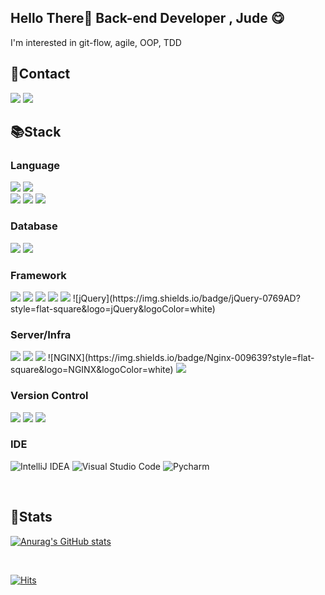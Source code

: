 ## Hello There👋 Back-end Developer , Jude 😋

I'm interested in git-flow, agile, OOP, TDD

## 📱Contact

<p>

<a href="mailto:legagain@gmail.com"><img src="https://img.shields.io/badge/Gmail-d14836?style=flat-square&logo=Gmail&logoColor=white&link=kjh8673a@gmail.com"/></a>&nbsp;<a href="https://velog.io/@jude0124"><img src="https://img.shields.io/badge/velog-03C75A?style=flat-square&logo=velog&logoColor=white&link=https://velog.io/@jude0124"/></a>
  
</p>


## 📚Stack
<div align=left>
  
  ### Language
  
  <img src="https://img.shields.io/badge/python-3776AB?style=for-the-badge&logo=python&logoColor=white">
  <img src="https://img.shields.io/badge/java-007396?style=for-the-badge&logo=java&logoColor=white">
  <br>
  <img src="https://img.shields.io/badge/html5-E34F26?style=for-the-badge&logo=html5&logoColor=white">
  <img src="https://img.shields.io/badge/css-1572B6?style=for-the-badge&logo=css3&logoColor=white">
  <img src="https://img.shields.io/badge/javascript-F7DF1E?style=for-the-badge&logo=javascript&logoColor=black">
  
  ### Database
  <img src="https://img.shields.io/badge/oracle-F80000?style=for-the-badge&logo=oracle&logoColor=white">
  <img src="https://img.shields.io/badge/MySQL-4479A1?style=for-the-badge&logo=MySQL&logoColor=white"/>
  <br>
  
  ### Framework
  <img src="https://img.shields.io/badge/spring-6DB33F?style=for-the-badge&logo=spring&logoColor=white">
  <img src="https://img.shields.io/badge/Spring Boot-6DB33F?style=for-the-badge&logo=Spring Boot&logoColor=white"> 
  <img src="https://img.shields.io/badge/gradle-02303A?style=for-the-badge&logo=gradle&logoColor=white">
  <img src="https://img.shields.io/badge/Thymeleaf-005F0F?style=for-the-badge&logo=Thymeleaf&logoColor=white">
  <img src="https://img.shields.io/badge/bootstrap-7952B3?style=for-the-badge&logo=bootstrap&logoColor=white">
  ![jQuery](https://img.shields.io/badge/jQuery-0769AD?style=flat-square&logo=jQuery&logoColor=white)
  <br>
  
  ### Server/Infra
  <img src="https://img.shields.io/badge/apache tomcat-F8DC75?style=for-the-badge&logo=apachetomcat&logoColor=white">
  <img src="https://img.shields.io/badge/AWS-232F3E?style=for-the-badge&logo=amazonaws&logoColor=white"> 
  <img src="https://img.shields.io/badge/Docker-2496ED?style=for-the-badge&logo=Docker&logoColor=white">
  ![NGINX](https://img.shields.io/badge/Nginx-009639?style=flat-square&logo=NGINX&logoColor=white)
  <img src="https://img.shields.io/badge/linux-FCC624?style=for-the-badge&logo=linux&logoColor=black">
  <br>
  
  ### Version Control
  <img src="https://img.shields.io/badge/github-181717?style=for-the-badge&logo=github&logoColor=white">
  <img src="https://img.shields.io/badge/git-F05032?style=for-the-badge&logo=git&logoColor=white">
  <img src="https://img.shields.io/badge/sourcetree-2a7eff?style=for-the-badge&logo=sourcetree&logoColor=white">
  
  ### IDE
  ![IntelliJ IDEA](https://img.shields.io/badge/IntelliJ%20IDEA-000000?style=for-the-badge&logo=IntelliJIDEA&logoColor=white)
  ![Visual Studio Code](https://img.shields.io/badge/Visual%20Studio%20Code-007ACC?style=for-the-badge&logo=Visual%20Studio%20Code&logoColor=white)
  ![Pycharm](https://img.shields.io/badge/pycharm-3ee08f?style=for-the-badge&logo=pycharm&logoColor=white)
  
<br>
  
## 🎯Stats
  
[![Anurag's GitHub stats](https://github-readme-stats.vercel.app/api?username=jude0124)](https://github.com/jude0124/github-readme-stats)
  
<br>

[![Hits](https://hits.seeyoufarm.com/api/count/incr/badge.svg?url=https%3A%2F%2Fgithub.com%2FJude0124&count_bg=%2379C83D&title_bg=%23555555&icon=github.svg&icon_color=%23E7E7E7&title=github&edge_flat=false)](https://hits.seeyoufarm.com)


